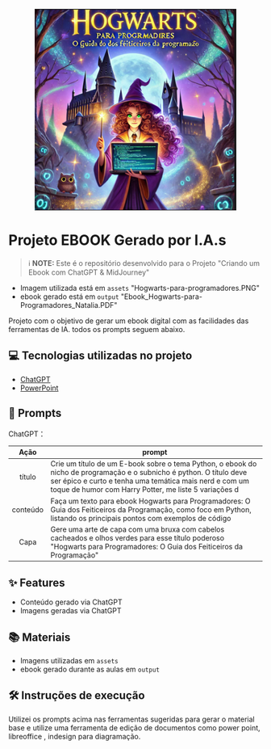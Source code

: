 

<p align="center">
<img 
    src="./assets/Hogwarts-para-programadores.PNG"
    width="400"  
/>
</p>

# Projeto EBOOK Gerado por I.A.s


 > ℹ️ **NOTE:** Este é o repositório desenvolvido para o Projeto "Criando um Ebook com ChatGPT & MidJourney"
- Imagem utilizada está em `assets` "Hogwarts-para-programadores.PNG"
- ebook gerado está em `output` "Ebook_Hogwarts-para-Programadores_Natalia.PDF"

Projeto com o objetivo de gerar um ebook digital com as facilidades das ferramentas de IA. todos os prompts
seguem abaixo.

## 💻 Tecnologias utilizadas no projeto

- [ChatGPT](https://chat.openai.com/) 
- [PowerPoint](https://www.microsoft.com/en/microsoft-365/powerpoint)

## 🧠 Prompts


ChatGPT：

|   Ação   | prompt                                                                                                                                                                                                                                                                         |
| :------: | ------------------------------------------------------------------------------------------------------------------------------------------------------------------------------------------------------------------------------------------------------------------------------ |
|  título  | Crie um título de um E-book sobre o tema Python, o ebook do nicho de programação e o subnicho é python. O título deve ser épico e curto e tenha uma temática mais nerd e com um toque de humor com Harry Potter, me liste 5 variações d                                                        |
| conteúdo | Faça um texto para ebook Hogwarts para Programadores: O Guia dos Feiticeiros da Programação, como foco em Python, listando os principais pontos com exemplos de código|
| Capa | Gere uma arte de capa com uma bruxa com cabelos cacheados e olhos verdes para esse título poderoso "Hogwarts para Programadores: O Guia dos Feiticeiros da Programação"|


## ✨ Features

- Conteúdo gerado via ChatGPT
- Imagens geradas via ChatGPT

## 📚 Materiais

- Imagens utilizadas em `assets`
- ebook gerado durante as aulas em `output`

## 🛠️ Instruções de execução

Utilizei os prompts acima nas ferramentas sugeridas para gerar o material base e utilize uma ferramenta de edição de documentos como power point, libreoffice , indesign para diagramação.

